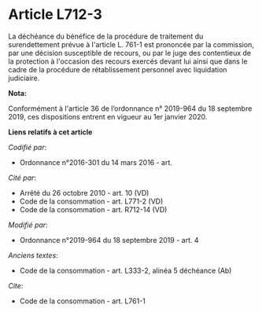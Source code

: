 # Article L712-3

La déchéance du bénéfice de la procédure de traitement du surendettement prévue à l'article L. 761-1 est prononcée par la
commission, par une décision susceptible de recours, ou par le juge des contentieux de la protection à l'occasion des recours
exercés devant lui ainsi que dans le cadre de la procédure de rétablissement personnel avec liquidation judiciaire.

**Nota:**

Conformément à l'article 36 de l’ordonnance n° 2019-964 du 18 septembre 2019, ces dispositions entrent en vigueur au 1er
janvier 2020.

**Liens relatifs à cet article**

_Codifié par_:

  - Ordonnance n°2016-301 du 14 mars 2016 - art.

_Cité par_:

  - Arrêté du 26 octobre 2010 - art. 10 (VD)
  - Code de la consommation - art. L771-2 (VD)
  - Code de la consommation - art. R712-14 (VD)

_Modifié par_:

  - Ordonnance n°2019-964 du 18 septembre 2019 - art. 4

_Anciens textes_:

  - Code de la consommation - art. L333-2, alinéa 5 déchéance (Ab)

_Cite_:

  - Code de la consommation - art. L761-1
